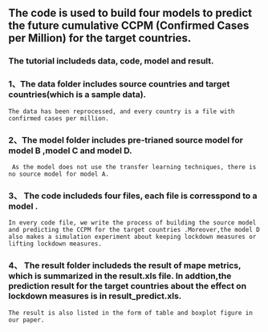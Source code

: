  
The code is used to build four models to predict the future cumulative CCPM (Confirmed Cases per Million) for the target countries.
-----------------------------------  

    
### The tutorial includeds data, code, model and result.
   
  
### 1、The data folder includes source countries and target countries(which is a sample data).
    The data has been reprocessed, and every country is a file with confirmed cases per million.
          
### 2、The model folder includes pre-trianed source model for model B ,model C and model D.  
     As the model does not use the transfer learning techniques, there is no source model for model A.

### 3、 The code includeds four files, each file is corresspond to a model .
    In every code file, we write the process of building the source model and predicting the CCPM for the target countries .Moreover,the model D also makes a simulation experiment about keeping lockdown measures or lifting lockdown measures. 


### 4、 The result folder includeds the result of mape metrics, which is summarized in the result.xls file. In addtion,the prediction result for the target countries about the effect on lockdown measures is in result_predict.xls.  
    The result is also listed in the form of table and boxplot figure in our paper.
